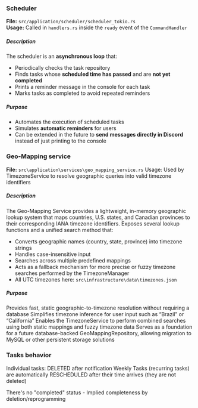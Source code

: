 ### Scheduler

**File:** `src/application/scheduler/scheduler_tokio.rs`  
**Usage:** Called in `handlers.rs` inside the `ready` event of the `CommandHandler`

##### Description
The scheduler is an **asynchronous loop** that:

- Periodically checks the task repository
- Finds tasks whose **scheduled time has passed** and are **not yet completed**
- Prints a reminder message in the console for each task
- Marks tasks as completed to avoid repeated reminders

##### Purpose
- Automates the execution of scheduled tasks
- Simulates **automatic reminders** for users
- Can be extended in the future to **send messages directly in Discord** instead of just printing to the console

### Geo-Mapping service

**File:** `src\application\services\geo_mapping_service.rs`
Usage: Used by TimezoneService to resolve geographic queries into valid timezone identifiers

##### Description
The Geo-Mapping Service provides a lightweight, in-memory geographic lookup system that maps countries, U.S. states, and Canadian provinces to their corresponding IANA timezone identifiers.
Exposes several lookup functions and a unified search method that:

- Converts geographic names (country, state, province) into timezone strings
- Handles case-insensitive input
- Searches across multiple predefined mappings
- Acts as a fallback mechanism for more precise or fuzzy timezone searches performed by the TimezoneManager
- All UTC timezones here: `src\infrastructure\data\timezones.json`

##### Purpose
Provides fast, static geographic-to-timezone resolution without requiring a database
Simplifies timezone inference for user input such as “Brazil” or “California”
Enables the TimezoneService to perform combined searches using both static mappings and fuzzy timezone data
Serves as a foundation for a future database-backed GeoMappingRepository, allowing migration to MySQL or other persistent storage solutions

### Tasks behavior

Individual tasks: DELETED after notification
Weekly Tasks (recurring tasks) are automatically RESCHEDULED after their time arrives (they are not deleted)

There's no "completed" status - Implied completeness by deletion/reprogramming